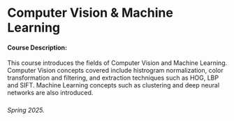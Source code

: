 # Computer Vision & Machine Learning

#### Course Description:
This course introduces the fields of Computer Vision and Machine Learning. Computer Vision concepts covered include histrogram normalization, color transformation and filtering, and extraction techniques such as HOG, LBP and SIFT. Machine Learning concepts such as clustering and deep neural networks are also introduced.

###

###### Spring 2025.
